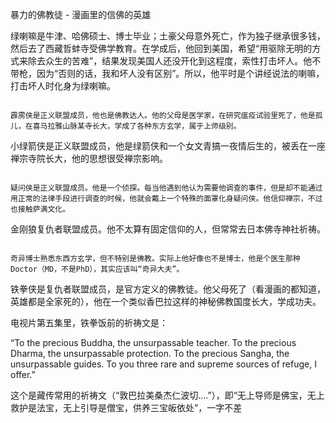 暴力的佛教徒 - 漫画里的信佛的英雄

绿喇嘛是牛津、哈佛硕士、博士毕业；土豪父母意外死亡，作为独子继承很多钱，然后去了西藏哲蚌寺受佛学教育。在学成后，他回到美国，希望“用驱除无明的方式来除去众生的苦难”，结果发现美国人还没开化到这程度，索性打击坏人。他不带枪，因为“否则的话，我和坏人没有区别”。所以，他平时是个讲经说法的喇嘛，打击坏人时化身为绿喇嘛。

~~~~~~~~~

霹雳侠是正义联盟成员，他也是佛教达人。他的父母是医学家，在研究瘟疫试验里死了，他是孤儿，在喜马拉雅山脉某寺长大，学成了各种东方玄学，属于上师级别。

~~~~~~~~~

小绿箭侠是正义联盟成员，他是绿箭侠和一个女文青搞一夜情后生的，被丢在一座禅宗寺院长大，他的思想很受禅宗影响。

~~~~~~~~~

疑问侠是正义联盟成员。他是一个侦探。每当他遇到他认为需要他调查的事件，但是却不能通过用正常的法律手段进行调查的时候，他就会戴上一个特殊的面罩化身疑问侠。他信仰禅宗，不过也接触萨满文化。

~~~~~~~~~

金刚狼复仇者联盟成员。他不太算有固定信仰的人，但常常去日本佛寺神社祈祷。

~~~~~~~~~

奇异博士熟悉东西方玄学，但不特别是佛教。实际上他好像也不是博士，他是个医生那种Doctor（MD，不是PhD），其实应该叫“奇异大夫”。

~~~~~~~~~

铁拳侠是复仇者联盟成员，是官方定义的佛教徒。他父母死了（看漫画的都知道，英雄都是全家死的），他在一个类似香巴拉这样的神秘佛教国度长大，学成功夫。

电视片第五集里，铁拳饭前的祈祷文是：

“To the precious Buddha, the unsurpassable teacher. To the precious Dharma, the unsurpassable protection. To the precious Sangha, the unsurpassable guides. To you three rare and supreme sources of refuge, I offer.”

这个是藏传常用的祈祷文（“敦巴拉美桑杰仁波切....”），即“无上导师是佛宝，无上救护是法宝，无上引导是僧宝，供养三宝皈依处”，一字不差
